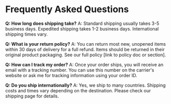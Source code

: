 # Frequently Asked Questions

**Q: How long does shipping take?**
A: Standard shipping usually takes 3-5 business days. Expedited shipping takes 1-2 business days. International shipping
times vary.

**Q: What is your return policy?**
A: You can return most new, unopened items within 30 days of delivery for a full refund. Items should be returned in
their original product packaging. See our full policy [link to policy doc or section].

**Q: How can I track my order?**
A: Once your order ships, you will receive an email with a tracking number. You can use this number on the carrier's
website or ask me for tracking information using your order ID.

**Q: Do you ship internationally?**
A: Yes, we ship to many countries. Shipping costs and times vary depending on the destination. Please check our shipping
page for details.